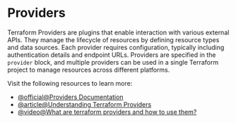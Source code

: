 # Providers

Terraform Providers are plugins that enable interaction with various external APIs. They manage the lifecycle of resources by defining resource types and data sources. Each provider requires configuration, typically including authentication details and endpoint URLs. Providers are specified in the `provider` block, and multiple providers can be used in a single Terraform project to manage resources across different platforms.

Visit the following resources to learn more:

- [@official@Providers Documentation](https://developer.hashicorp.com/terraform/language/providers#providers)
- [@article@Understanding Terraform Providers](https://docs.aws.amazon.com/prescriptive-guidance/latest/getting-started-terraform/providers.html)
- [@video@What are terraform providers and how to use them?](https://www.youtube.com/watch?v=Kd7ddHBR2ec)
